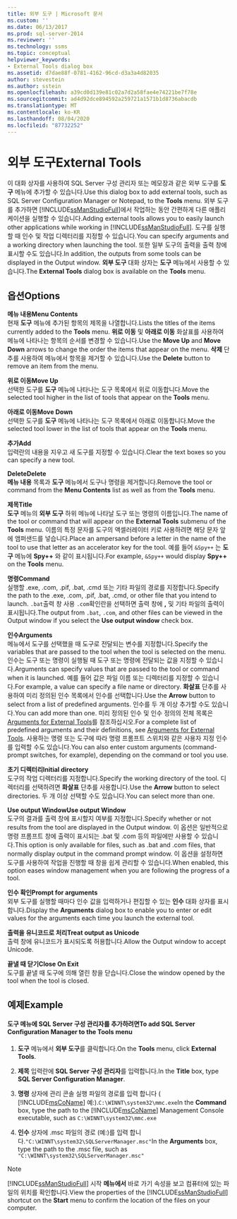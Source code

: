 ```yaml
---
title: 외부 도구 | Microsoft 문서
ms.custom: ''
ms.date: 06/13/2017
ms.prod: sql-server-2014
ms.reviewer: ''
ms.technology: ssms
ms.topic: conceptual
helpviewer_keywords:
- External Tools dialog box
ms.assetid: d7dae88f-0781-4162-96cd-d3a3a4d82035
author: stevestein
ms.author: sstein
ms.openlocfilehash: a39cd0d139e81c02a7d2a58fae4e74221be7f78e
ms.sourcegitcommit: ad4d92dce894592a259721a1571b1d8736abacdb
ms.translationtype: MT
ms.contentlocale: ko-KR
ms.lasthandoff: 08/04/2020
ms.locfileid: "87732252"
---
```

# <a name="external-tools"></a><span data-ttu-id="db081-102">외부 도구</span><span class="sxs-lookup"><span data-stu-id="db081-102">External Tools</span></span>
  <span data-ttu-id="db081-103">이 대화 상자를 사용하여 SQL Server 구성 관리자 또는 메모장과 같은 외부 도구를 **도구** 메뉴에 추가할 수 있습니다.</span><span class="sxs-lookup"><span data-stu-id="db081-103">Use this dialog box to add external tools, such as SQL Server Configuration Manager or Notepad, to the **Tools** menu.</span></span> <span data-ttu-id="db081-104">외부 도구를 추가하면 [!INCLUDE[ssManStudioFull](../../includes/ssmanstudiofull-md.md)]에서 작업하는 동안 간편하게 다른 애플리케이션을 실행할 수 있습니다.</span><span class="sxs-lookup"><span data-stu-id="db081-104">Adding external tools allows you to easily launch other applications while working in [!INCLUDE[ssManStudioFull](../../includes/ssmanstudiofull-md.md)].</span></span> <span data-ttu-id="db081-105">도구를 실행할 때 인수 및 작업 디렉터리를 지정할 수 있습니다.</span><span class="sxs-lookup"><span data-stu-id="db081-105">You can specify arguments and a working directory when launching the tool.</span></span> <span data-ttu-id="db081-106">또한 일부 도구의 출력을 출력 창에 표시할 수도 있습니다.</span><span class="sxs-lookup"><span data-stu-id="db081-106">In addition, the outputs from some tools can be displayed in the Output window.</span></span> <span data-ttu-id="db081-107">**외부 도구** 대화 상자는 **도구** 메뉴에서 사용할 수 있습니다.</span><span class="sxs-lookup"><span data-stu-id="db081-107">The **External Tools** dialog box is available on the **Tools** menu.</span></span>  
  
## <a name="options"></a><span data-ttu-id="db081-108">옵션</span><span class="sxs-lookup"><span data-stu-id="db081-108">Options</span></span>  
 <span data-ttu-id="db081-109">**메뉴 내용**</span><span class="sxs-lookup"><span data-stu-id="db081-109">**Menu Contents**</span></span>  
 <span data-ttu-id="db081-110">현재 **도구** 메뉴에 추가된 항목의 제목을 나열합니다.</span><span class="sxs-lookup"><span data-stu-id="db081-110">Lists the titles of the items currently added to the **Tools** menu.</span></span> <span data-ttu-id="db081-111">**위로 이동** 및 **아래로 이동** 화살표를 사용하여 메뉴에 나타나는 항목의 순서를 변경할 수 있습니다.</span><span class="sxs-lookup"><span data-stu-id="db081-111">Use the **Move Up** and **Move Down** arrows to change the order the items that appear on the menu.</span></span> <span data-ttu-id="db081-112">**삭제** 단추를 사용하여 메뉴에서 항목을 제거할 수 있습니다.</span><span class="sxs-lookup"><span data-stu-id="db081-112">Use the **Delete** button to remove an item from the menu.</span></span>  
  
 <span data-ttu-id="db081-113">**위로 이동**</span><span class="sxs-lookup"><span data-stu-id="db081-113">**Move Up**</span></span>  
 <span data-ttu-id="db081-114">선택한 도구를 **도구** 메뉴에 나타나는 도구 목록에서 위로 이동합니다.</span><span class="sxs-lookup"><span data-stu-id="db081-114">Move the selected tool higher in the list of tools that appear on the **Tools** menu.</span></span>  
  
 <span data-ttu-id="db081-115">**아래로 이동**</span><span class="sxs-lookup"><span data-stu-id="db081-115">**Move Down**</span></span>  
 <span data-ttu-id="db081-116">선택한 도구를 **도구** 메뉴에 나타나는 도구 목록에서 아래로 이동합니다.</span><span class="sxs-lookup"><span data-stu-id="db081-116">Move the selected tool lower in the list of tools that appear on the **Tools** menu.</span></span>  
  
 <span data-ttu-id="db081-117">**추가**</span><span class="sxs-lookup"><span data-stu-id="db081-117">**Add**</span></span>  
 <span data-ttu-id="db081-118">입력란의 내용을 지우고 새 도구를 지정할 수 있습니다.</span><span class="sxs-lookup"><span data-stu-id="db081-118">Clear the text boxes so you can specify a new tool.</span></span>  
  
 <span data-ttu-id="db081-119">**Delete**</span><span class="sxs-lookup"><span data-stu-id="db081-119">**Delete**</span></span>  
 <span data-ttu-id="db081-120">**메뉴 내용** 목록과 **도구** 메뉴에서 도구나 명령을 제거합니다.</span><span class="sxs-lookup"><span data-stu-id="db081-120">Remove the tool or command from the **Menu Contents** list as well as from the **Tools** menu.</span></span>  
  
 <span data-ttu-id="db081-121">**제목**</span><span class="sxs-lookup"><span data-stu-id="db081-121">**Title**</span></span>  
 <span data-ttu-id="db081-122">**도구** 메뉴의 **외부 도구** 하위 메뉴에 나타날 도구 또는 명령의 이름입니다.</span><span class="sxs-lookup"><span data-stu-id="db081-122">The name of the tool or command that will appear on the **External Tools** submenu of the **Tools** menu.</span></span> <span data-ttu-id="db081-123">이름의 특정 문자를 도구의 액셀러레이터 키로 사용하려면 해당 문자 앞에 앰퍼샌드를 넣습니다.</span><span class="sxs-lookup"><span data-stu-id="db081-123">Place an ampersand before a letter in the name of the tool to use that letter as an accelerator key for the tool.</span></span> <span data-ttu-id="db081-124">예를 들어 `&Spy++` 는 **도구** 메뉴에 **Spy++** 와 같이 표시됩니다.</span><span class="sxs-lookup"><span data-stu-id="db081-124">For example, `&Spy++` would display **Spy++** on the **Tools** menu.</span></span>  
  
 <span data-ttu-id="db081-125">**명령**</span><span class="sxs-lookup"><span data-stu-id="db081-125">**Command**</span></span>  
 <span data-ttu-id="db081-126">실행할 .exe, .com, .pif, .bat, .cmd 또는 기타 파일의 경로를 지정합니다.</span><span class="sxs-lookup"><span data-stu-id="db081-126">Specify the path to the .exe, .com, .pif, .bat, .cmd, or other file that you intend to launch.</span></span> <span data-ttu-id="db081-127">`.bat`출력 창 사용 `.com`확인란을 선택하면 출력 창에 **,** 및 기타 파일의 출력이 표시됩니다.</span><span class="sxs-lookup"><span data-stu-id="db081-127">The output from `.bat`, `.com`, and other files can be viewed in the Output window if you select the **Use output window** check box.</span></span>  
  
 <span data-ttu-id="db081-128">**인수**</span><span class="sxs-lookup"><span data-stu-id="db081-128">**Arguments**</span></span>  
 <span data-ttu-id="db081-129">메뉴에서 도구를 선택했을 때 도구로 전달되는 변수를 지정합니다.</span><span class="sxs-lookup"><span data-stu-id="db081-129">Specify the variables that are passed to the tool when the tool is selected on the menu.</span></span> <span data-ttu-id="db081-130">인수는 도구 또는 명령이 실행될 때 도구 또는 명령에 전달되는 값을 지정할 수 있습니다.</span><span class="sxs-lookup"><span data-stu-id="db081-130">Arguments can specify values that are passed to the tool or command when it is launched.</span></span> <span data-ttu-id="db081-131">예를 들어 값은 파일 이름 또는 디렉터리를 지정할 수 있습니다.</span><span class="sxs-lookup"><span data-stu-id="db081-131">For example, a value can specify a file name or directory.</span></span> <span data-ttu-id="db081-132">**화살표** 단추를 사용하여 미리 정의된 인수 목록에서 인수를 선택합니다.</span><span class="sxs-lookup"><span data-stu-id="db081-132">Use the **Arrow** button to select from a list of predefined arguments.</span></span> <span data-ttu-id="db081-133">인수를 두 개 이상 추가할 수도 있습니다.</span><span class="sxs-lookup"><span data-stu-id="db081-133">You can add more than one.</span></span> <span data-ttu-id="db081-134">미리 정의된 인수 및 인수 정의의 전체 목록은 [Arguments for External Tools](external-tools.md)를 참조하십시오.</span><span class="sxs-lookup"><span data-stu-id="db081-134">For a complete list of predefined arguments and their definitions, see [Arguments for External Tools](external-tools.md).</span></span> <span data-ttu-id="db081-135">사용하는 명령 또는 도구에 따라 명령 프롬프트 스위치와 같은 사용자 지정 인수를 입력할 수도 있습니다.</span><span class="sxs-lookup"><span data-stu-id="db081-135">You can also enter custom arguments (command-prompt switches, for example), depending on the command or tool you use.</span></span>  
  
 <span data-ttu-id="db081-136">**초기 디렉터리**</span><span class="sxs-lookup"><span data-stu-id="db081-136">**Initial directory**</span></span>  
 <span data-ttu-id="db081-137">도구의 작업 디렉터리를 지정합니다.</span><span class="sxs-lookup"><span data-stu-id="db081-137">Specify the working directory of the tool.</span></span> <span data-ttu-id="db081-138">디렉터리를 선택하려면 **화살표** 단추를 사용합니다.</span><span class="sxs-lookup"><span data-stu-id="db081-138">Use the **Arrow** button to select directories.</span></span> <span data-ttu-id="db081-139">두 개 이상 선택할 수도 있습니다.</span><span class="sxs-lookup"><span data-stu-id="db081-139">You can select more than one.</span></span>  
  
 <span data-ttu-id="db081-140">**Use output Window**</span><span class="sxs-lookup"><span data-stu-id="db081-140">**Use output Window**</span></span>  
 <span data-ttu-id="db081-141">도구의 결과를 출력 창에 표시할지 여부를 지정합니다.</span><span class="sxs-lookup"><span data-stu-id="db081-141">Specify whether or not results from the tool are displayed in the Output window.</span></span> <span data-ttu-id="db081-142">이 옵션은 일반적으로 명령 프롬프트 창에 출력이 표시되는 .bat 및 .com 등의 파일에만 사용할 수 있습니다.</span><span class="sxs-lookup"><span data-stu-id="db081-142">This option is only available for files, such as .bat and .com files, that normally display output in the command prompt window.</span></span> <span data-ttu-id="db081-143">이 옵션을 설정하면 도구를 사용하여 작업을 진행할 때 창을 쉽게 관리할 수 있습니다.</span><span class="sxs-lookup"><span data-stu-id="db081-143">When enabled, this option eases window management when you are following the progress of a tool.</span></span>  
  
 <span data-ttu-id="db081-144">**인수 확인**</span><span class="sxs-lookup"><span data-stu-id="db081-144">**Prompt for arguments**</span></span>  
 <span data-ttu-id="db081-145">외부 도구를 실행할 때마다 인수 값을 입력하거나 편집할 수 있는 **인수** 대화 상자를 표시합니다.</span><span class="sxs-lookup"><span data-stu-id="db081-145">Display the **Arguments** dialog box to enable you to enter or edit values for the arguments each time you launch the external tool.</span></span>  
  
 <span data-ttu-id="db081-146">**출력을 유니코드로 처리**</span><span class="sxs-lookup"><span data-stu-id="db081-146">**Treat output as Unicode**</span></span>  
 <span data-ttu-id="db081-147">출력 창에 유니코드가 표시되도록 허용합니다.</span><span class="sxs-lookup"><span data-stu-id="db081-147">Allow the Output window to accept Unicode.</span></span>  
  
 <span data-ttu-id="db081-148">**끝낼 때 닫기**</span><span class="sxs-lookup"><span data-stu-id="db081-148">**Close On Exit**</span></span>  
 <span data-ttu-id="db081-149">도구를 끝낼 때 도구에 의해 열린 창을 닫습니다.</span><span class="sxs-lookup"><span data-stu-id="db081-149">Close the window opened by the tool when the tool is closed.</span></span>  
  
## <a name="example"></a><span data-ttu-id="db081-150">예제</span><span class="sxs-lookup"><span data-stu-id="db081-150">Example</span></span>  
  
#### <a name="to-add-sql-server-configuration-manager-to-the-tools-menu"></a><span data-ttu-id="db081-151">도구 메뉴에 SQL Server 구성 관리자를 추가하려면</span><span class="sxs-lookup"><span data-stu-id="db081-151">To add SQL Server Configuration Manager to the Tools menu</span></span>  
  
1.  <span data-ttu-id="db081-152">**도구** 메뉴에서 **외부 도구**를 클릭합니다.</span><span class="sxs-lookup"><span data-stu-id="db081-152">On the **Tools** menu, click **External Tools**.</span></span>  
  
2.  <span data-ttu-id="db081-153">**제목** 입력란에 **SQL Server 구성 관리자**를 입력합니다.</span><span class="sxs-lookup"><span data-stu-id="db081-153">In the **Title** box, type **SQL Server Configuration Manager**.</span></span>  
  
3.  <span data-ttu-id="db081-154">**명령** 상자에 관리 콘솔 실행 파일의 경로를 입력 합니다 ( [!INCLUDE[msCoName](../../includes/msconame-md.md)] 예:).`C:\WINNT\system32\mmc.exe`</span><span class="sxs-lookup"><span data-stu-id="db081-154">In the **Command** box, type the path to the [!INCLUDE[msCoName](../../includes/msconame-md.md)] Management Console executable, such as `C:\WINNT\system32\mmc.exe`</span></span>  
  
4.  <span data-ttu-id="db081-155">**인수** 상자에 .msc 파일의 경로 (예:)를 입력 합니다.`"C:\WINNT\system32\SQLServerManager.msc"`</span><span class="sxs-lookup"><span data-stu-id="db081-155">In the **Arguments** box, type the path to the .msc file, such as `"C:\WINNT\system32\SQLServerManager.msc"`</span></span>  
  
> [!NOTE]  
>  <span data-ttu-id="db081-156">[!INCLUDE[ssManStudioFull](../../includes/ssmanstudiofull-md.md)] 시작 **메뉴에서** 바로 가기 속성을 보고 컴퓨터에 있는 파일의 위치를 확인합니다.</span><span class="sxs-lookup"><span data-stu-id="db081-156">View the properties of the [!INCLUDE[ssManStudioFull](../../includes/ssmanstudiofull-md.md)] shortcut on the **Start** menu to confirm the location of the files on your computer.</span></span>  
